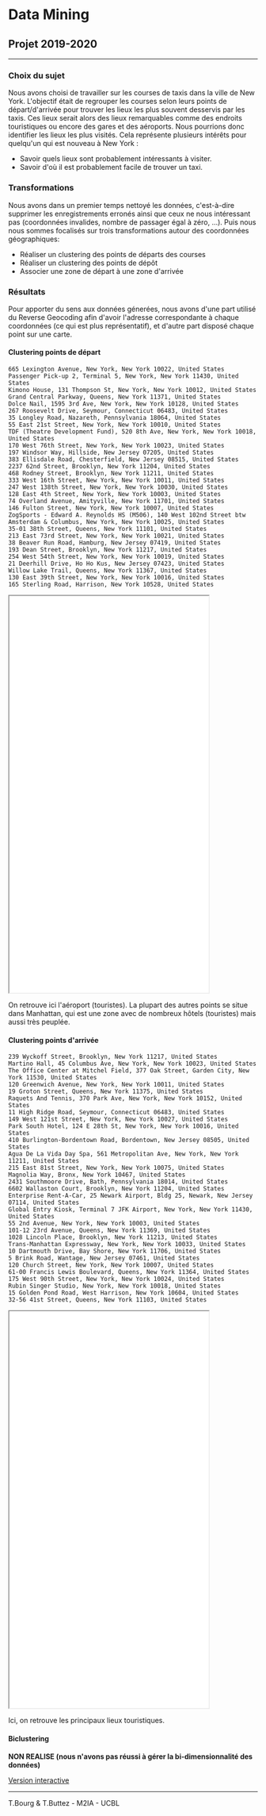 # Data Mining
## Projet 2019-2020

-----------------------------------------
### Choix du sujet

Nous avons choisi de travailler sur les courses de taxis dans la ville de New York.
L'objectif était de regrouper les courses selon leurs points de départ/d'arrivée pour trouver les lieux les plus souvent desservis par les taxis.
Ces lieux serait alors des lieux remarquables comme des endroits touristiques ou encore des gares et des aéroports. 
Nous pourrions donc identifier les lieux les plus visités.
Cela représente plusieurs intérêts pour quelqu'un qui est nouveau à New York : 
- Savoir quels lieux sont probablement intéressants à visiter.
- Savoir d'où il est probablement facile de trouver un taxi.

### Transformations
Nous avons dans un premier temps nettoyé les données, c'est-à-dire supprimer les enregistrements erronés ainsi que ceux ne nous intéressant pas (coordonnées invalides, nombre de passager égal à zéro, ...).
Puis nous nous sommes focalisés sur trois transformations autour des coordonnées géographiques:
- Réaliser un clustering des points de départs des courses
- Réaliser un clustering des points de dépôt
- Associer une zone de départ à une zone d'arrivée

### Résultats

Pour apporter du sens aux données génerées, nous avons d'une part utilisé du Reverse Geocoding afin d'avoir l'adresse correspondante à chaque coordonnées (ce qui est plus représentatif), et d'autre part disposé chaque point sur une carte.

#### Clustering points de départ

```
665 Lexington Avenue, New York, New York 10022, United States
Passenger Pick-up 2, Terminal 5, New York, New York 11430, United States
Kimono House, 131 Thompson St, New York, New York 10012, United States
Grand Central Parkway, Queens, New York 11371, United States
Dolce Nail, 1595 3rd Ave, New York, New York 10128, United States
267 Roosevelt Drive, Seymour, Connecticut 06483, United States
35 Longley Road, Nazareth, Pennsylvania 18064, United States
55 East 21st Street, New York, New York 10010, United States
TDF (Theatre Development Fund), 520 8th Ave, New York, New York 10018, United States
170 West 76th Street, New York, New York 10023, United States
197 Windsor Way, Hillside, New Jersey 07205, United States
383 Ellisdale Road, Chesterfield, New Jersey 08515, United States
2237 62nd Street, Brooklyn, New York 11204, United States
468 Rodney Street, Brooklyn, New York 11211, United States
333 West 16th Street, New York, New York 10011, United States
247 West 138th Street, New York, New York 10030, United States
128 East 4th Street, New York, New York 10003, United States
74 Overland Avenue, Amityville, New York 11701, United States
146 Fulton Street, New York, New York 10007, United States
ZogSports - Edward A. Reynolds HS (M506), 140 West 102nd Street btw Amsterdam & Columbus, New York, New York 10025, United States
35-01 38th Street, Queens, New York 11101, United States
213 East 73rd Street, New York, New York 10021, United States
38 Beaver Run Road, Hamburg, New Jersey 07419, United States
193 Dean Street, Brooklyn, New York 11217, United States
254 West 54th Street, New York, New York 10019, United States
21 Deerhill Drive, Ho Ho Kus, New Jersey 07423, United States
Willow Lake Trail, Queens, New York 11367, United States
130 East 39th Street, New York, New York 10016, United States
165 Sterling Road, Harrison, New York 10528, United States
````


<iframe src='results/pickup_map.html' width='80%' height='800'>
</iframe>

On retrouve ici l'aéroport (touristes). La plupart des autres points se situe dans Manhattan, qui est une zone avec de nombreux hôtels (touristes) mais aussi très peuplée.


#### Clustering points d'arrivée

```
239 Wyckoff Street, Brooklyn, New York 11217, United States
Martino Hall, 45 Columbus Ave, New York, New York 10023, United States
The Office Center at Mitchel Field, 377 Oak Street, Garden City, New York 11530, United States
120 Greenwich Avenue, New York, New York 10011, United States
19 Groton Street, Queens, New York 11375, United States
Raquets And Tennis, 370 Park Ave, New York, New York 10152, United States
11 High Ridge Road, Seymour, Connecticut 06483, United States
149 West 121st Street, New York, New York 10027, United States
Park South Hotel, 124 E 28th St, New York, New York 10016, United States
410 Burlington-Bordentown Road, Bordentown, New Jersey 08505, United States
Agua De La Vida Day Spa, 561 Metropolitan Ave, New York, New York 11211, United States
215 East 81st Street, New York, New York 10075, United States
Magnolia Way, Bronx, New York 10467, United States
2431 Southmoore Drive, Bath, Pennsylvania 18014, United States
6602 Wallaston Court, Brooklyn, New York 11204, United States
Enterprise Rent-A-Car, 25 Newark Airport, Bldg 25, Newark, New Jersey 07114, United States
Global Entry Kiosk, Terminal 7 JFK Airport, New York, New York 11430, United States
55 2nd Avenue, New York, New York 10003, United States
101-12 23rd Avenue, Queens, New York 11369, United States
1028 Lincoln Place, Brooklyn, New York 11213, United States
Trans-Manhattan Expressway, New York, New York 10033, United States
10 Dartmouth Drive, Bay Shore, New York 11706, United States
5 Brink Road, Wantage, New Jersey 07461, United States
120 Church Street, New York, New York 10007, United States
61-00 Francis Lewis Boulevard, Queens, New York 11364, United States
175 West 90th Street, New York, New York 10024, United States
Rubin Singer Studio, New York, New York 10018, United States
15 Golden Pond Road, West Harrison, New York 10604, United States
32-56 41st Street, Queens, New York 11103, United States
```


<iframe src='results/dropoff_map.html' width='80%' height='800'>
</iframe>

Ici, on retrouve les principaux lieux touristiques.


#### Biclustering

**NON REALISE (nous n'avons pas réussi à gérer la bi-dimensionnalité des données)**

[Version interactive](https://tbourg.github.io/dm/rapport.html)

--------------------------------------
T.Bourg & T.Buttez - M2IA - UCBL
